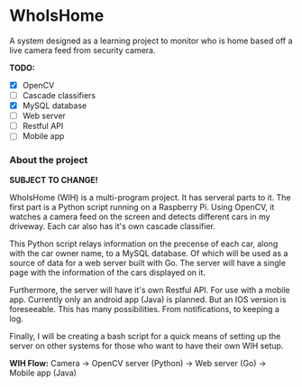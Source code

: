 # WhoIsHome
A system designed as a learning project to monitor who is home based off a live camera feed from security camera.

**TODO:**
- [x] OpenCV
- [ ] Cascade classifiers
- [x] MySQL database
- [ ] Web server
- [ ] Restful API
- [ ] Mobile app

### About the project

**SUBJECT TO CHANGE!**

WhoIsHome (WIH) is a multi-program project. It has serveral parts to it. The first part is a Python script
running on a Raspberry Pi. Using OpenCV, it watches a camera feed on the screen and detects different cars in 
my driveway. Each car also has it's own cascade classifier.

This Python script relays information on the precense of each car, along with the car owner name, to a MySQL database.
Of which will be used as a source of data for a web server built with Go. The server will have a single page with the
information of the cars displayed on it.

Furthermore, the server will have it's own Restful API. For use with a mobile app. Currently only an android app (Java)
is planned. But an IOS version is foreseeable. This has many possibilities. From notifications, to keeping a log.

Finally, I will be creating a bash script for a quick means of setting up the server on other systems for those who want
to have their own WIH setup.

**WIH Flow:**
Camera -> OpenCV server (Python) -> Web server (Go) -> Mobile app (Java)

